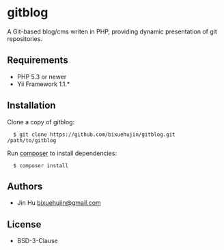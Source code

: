 gitblog
=======

A Git-based blog/cms writen in PHP, providing dynamic presentation of git repositories.

## Requirements

* PHP 5.3 or newer
* Yii Framework 1.1.*

## Installation

Clone a copy of gitblog:


      $ git clone https://github.com/bixuehujin/gitblog.git /path/to/gitblog


Run [composer](http://getcomposer.org) to install dependencies:

      $ composer install


## Authors

* Jin Hu <bixuehujin@gmail.com>

## License

* BSD-3-Clause
